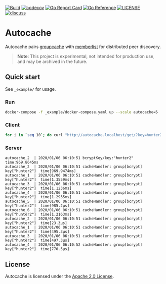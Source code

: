 [![Build](https://github.com/pomerium/autocache/actions/workflows/build.yml/badge.svg?branch=main)](https://github.com/pomerium/autocache/actions/workflows/build.yml?query=branch%3Amain)
[![codecov](https://img.shields.io/codecov/c/github/pomerium/autocache.svg?style=flat)](https://codecov.io/gh/pomerium/autocache)
[![Go Report Card](https://goreportcard.com/badge/github.com/pomerium/autocache)](https://goreportcard.com/report/github.com/pomerium/autocache)
[![Go Reference](https://pkg.go.dev/badge/github.com/pomerium/autocache.svg)](https://pkg.go.dev/github.com/pomerium/autocache)
[![LICENSE](https://img.shields.io/github/license/pomerium/autocache.svg)](https://github.com/pomerium/autocache/blob/main/LICENSE)
[![discuss](https://img.shields.io/discourse/posts?server=https%3A%2F%2Fdiscuss.pomerium.com%2F&label=discuss)](https://discuss.pomerium.com/)

# Autocache

Autocache pairs [groupcache](https://github.com/golang/groupcache) with [memberlist](https://github.com/hashicorp/memberlist) for distributed peer discovery.

> **Note**: This project is experimental, not intended for production use, and may be archived in the future.

## Quick start

See `_example/` for usage.

### Run

```sh
docker-compose -f _example/docker-compose.yaml up --scale autocache=5
```

### Client

```sh
for i in `seq 10`; do curl "http://autocache.localhost/get/?key=hunter2"; echo; done
```

### Server

```text
autocache_2  | 2020/01/06 06:10:51 bcryptKey/key:"hunter2"      time:969.8645ms
autocache_2  | 2020/01/06 06:10:51 cacheHandler: group[bcrypt]  key["hunter2"]  time[969.9474ms]
autocache_1  | 2020/01/06 06:10:51 cacheHandler: group[bcrypt]  key["hunter2"]  time[1.3559ms]
autocache_3  | 2020/01/06 06:10:51 cacheHandler: group[bcrypt]  key["hunter2"]  time[1.1236ms]
autocache_4  | 2020/01/06 06:10:51 cacheHandler: group[bcrypt]  key["hunter2"]  time[1.2935ms]
autocache_5  | 2020/01/06 06:10:51 cacheHandler: group[bcrypt]  key["hunter2"]  time[985.2µs]
autocache_6  | 2020/01/06 06:10:51 cacheHandler: group[bcrypt]  key["hunter2"]  time[1.2163ms]
autocache_2  | 2020/01/06 06:10:51 cacheHandler: group[bcrypt]  key["hunter2"]  time[23.3µs]
autocache_1  | 2020/01/06 06:10:51 cacheHandler: group[bcrypt]  key["hunter2"]  time[495.3µs]
autocache_3  | 2020/01/06 06:10:51 cacheHandler: group[bcrypt]  key["hunter2"]  time[497.3µs]
autocache_4  | 2020/01/06 06:10:52 cacheHandler: group[bcrypt]  key["hunter2"]  time[770.5µs]
```

## License

Autocache is licensed under the [Apache 2.0 License](./LICENSE).

